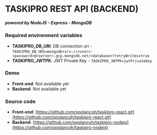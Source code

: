 # TASKIPRO REST API (BACKEND)

##### powered by NodeJS - Express - MongoDB

### Required environment variables

- **TASKIPRO_DB_URI**: DB connection uri - `TASKIPRO_DB_URI=mongodb+srv://<user>:<password>@<server>.gcp.mongodb.net/<database>?retryWrites=true`
- **TASKIPRO_JWTPK**: JWT Private Key - `TASKIPRO_JWTPK=jwtPrivateKey`

### Demo

- **Front-end**: Not available yet
- **Backend**: Not available yet

### Source code

- **Front-end**: [https://github.com/opolancoh/taskipro-react.git](https://github.com/opolancoh/taskipro-react.git)
- **Backend**: [https://github.com/opolancoh/taskipro-nodejs](https://github.com/opolancoh/taskipro-nodejs)
